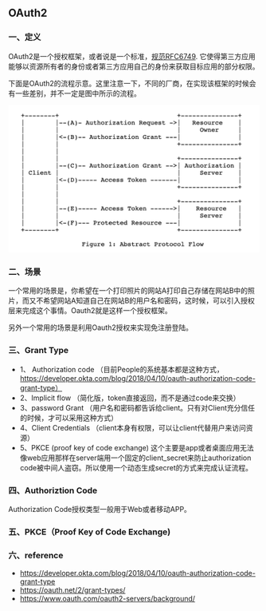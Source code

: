 ## OAuth2

### 一、定义
OAuth2是一个授权框架，或者说是一个标准，[规范RFC6749](https://datatracker.ietf.org/doc/html/rfc6749). 它使得第三方应用能够以资源所有者的身份或者第三方应用自己的身份来获取目标应用的部分权限。

下面是OAuth2的流程示意。这里注意一下，不同的厂商，在实现该框架的时候会有一些差别，并不一定是图中所示的流程。

![Oauth2 flow](../../static/oauth2.png)

### 二、场景
一个常用的场景是，你希望在一个打印照片的网站A打印自己存储在网站B中的照片，而又不希望网站A知道自己在网站B的用户名和密码，这时候，可以引入授权层来完成这个事情。Oauth2就是这样一个授权框架。

另外一个常用的场景是利用Oauth2授权来实现免注册登陆。


### 三、Grant Type
- 1、 Authorization code （目前People的系统基本都是这种方式， https://developer.okta.com/blog/2018/04/10/oauth-authorization-code-grant-type）
- 2、Implicit flow             （简化版，token直接返回，而不是通过code来交换）
- 3、password Grant      （用户名和密码都告诉给client。只有对Client充分信任的时候，才可以采用这种方式）
- 4、Client Credentials   （client本身有权限，可以让client代替用户来访问资源）
- 5、PKCE (proof key of code exchange) 这个主要是app或者桌面应用无法像web应用那样在server端用一个固定的client_secret来防止authorization code被中间人盗窃。所以使用一个动态生成secret的方式来完成认证流程。

### 四、Authoriztion Code
Authorization Code授权类型一般用于Web或者移动APP。

### 五、PKCE（Proof Key of Code Exchange)




### 六、reference

- https://developer.okta.com/blog/2018/04/10/oauth-authorization-code-grant-type
- https://oauth.net/2/grant-types/
- https://www.oauth.com/oauth2-servers/background/
